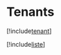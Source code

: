 # Tenants

[!include[tenant](tenants.tenant.autogen.md)]

[!include[liste](tenants.liste.autogen.md)]























































